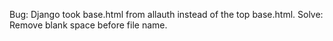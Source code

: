 




Bug: Django took base.html from allauth instead of the top base.html.
Solve: Remove blank space before file name.